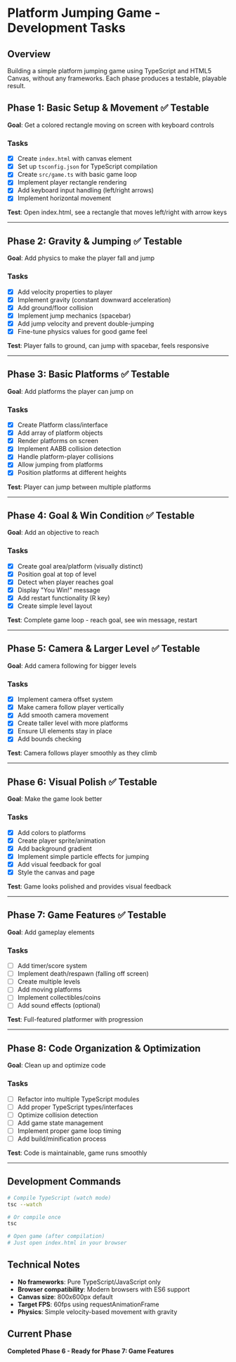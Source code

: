 # Platform Jumping Game - Development Tasks

## Overview
Building a simple platform jumping game using TypeScript and HTML5 Canvas, without any frameworks. Each phase produces a testable, playable result.

## Phase 1: Basic Setup & Movement ✅ Testable
**Goal**: Get a colored rectangle moving on screen with keyboard controls

### Tasks
- [x] Create `index.html` with canvas element
- [x] Set up `tsconfig.json` for TypeScript compilation
- [x] Create `src/game.ts` with basic game loop
- [x] Implement player rectangle rendering
- [x] Add keyboard input handling (left/right arrows)
- [x] Implement horizontal movement

**Test**: Open index.html, see a rectangle that moves left/right with arrow keys

---

## Phase 2: Gravity & Jumping ✅ Testable
**Goal**: Add physics to make the player fall and jump

### Tasks
- [x] Add velocity properties to player
- [x] Implement gravity (constant downward acceleration)
- [x] Add ground/floor collision
- [x] Implement jump mechanics (spacebar)
- [x] Add jump velocity and prevent double-jumping
- [x] Fine-tune physics values for good game feel

**Test**: Player falls to ground, can jump with spacebar, feels responsive

---

## Phase 3: Basic Platforms ✅ Testable
**Goal**: Add platforms the player can jump on

### Tasks
- [x] Create Platform class/interface
- [x] Add array of platform objects
- [x] Render platforms on screen
- [x] Implement AABB collision detection
- [x] Handle platform-player collisions
- [x] Allow jumping from platforms
- [x] Position platforms at different heights

**Test**: Player can jump between multiple platforms

---

## Phase 4: Goal & Win Condition ✅ Testable
**Goal**: Add an objective to reach

### Tasks
- [x] Create goal area/platform (visually distinct)
- [x] Position goal at top of level
- [x] Detect when player reaches goal
- [x] Display "You Win!" message
- [x] Add restart functionality (R key)
- [x] Create simple level layout

**Test**: Complete game loop - reach goal, see win message, restart

---

## Phase 5: Camera & Larger Level ✅ Testable
**Goal**: Add camera following for bigger levels

### Tasks
- [x] Implement camera offset system
- [x] Make camera follow player vertically
- [x] Add smooth camera movement
- [x] Create taller level with more platforms
- [x] Ensure UI elements stay in place
- [x] Add bounds checking

**Test**: Camera follows player smoothly as they climb

---

## Phase 6: Visual Polish ✅ Testable
**Goal**: Make the game look better

### Tasks
- [x] Add colors to platforms
- [x] Create player sprite/animation
- [x] Add background gradient
- [x] Implement simple particle effects for jumping
- [x] Add visual feedback for goal
- [x] Style the canvas and page

**Test**: Game looks polished and provides visual feedback

---

## Phase 7: Game Features ✅ Testable
**Goal**: Add gameplay elements

### Tasks
- [ ] Add timer/score system
- [ ] Implement death/respawn (falling off screen)
- [ ] Create multiple levels
- [ ] Add moving platforms
- [ ] Implement collectibles/coins
- [ ] Add sound effects (optional)

**Test**: Full-featured platformer with progression

---

## Phase 8: Code Organization & Optimization
**Goal**: Clean up and optimize code

### Tasks
- [ ] Refactor into multiple TypeScript modules
- [ ] Add proper TypeScript types/interfaces
- [ ] Optimize collision detection
- [ ] Add game state management
- [ ] Implement proper game loop timing
- [ ] Add build/minification process

**Test**: Code is maintainable, game runs smoothly

---

## Development Commands

```bash
# Compile TypeScript (watch mode)
tsc --watch

# Or compile once
tsc

# Open game (after compilation)
# Just open index.html in your browser
```

## Technical Notes

- **No frameworks**: Pure TypeScript/JavaScript only
- **Browser compatibility**: Modern browsers with ES6 support
- **Canvas size**: 800x600px default
- **Target FPS**: 60fps using requestAnimationFrame
- **Physics**: Simple velocity-based movement with gravity

## Current Phase
**Completed Phase 6 - Ready for Phase 7: Game Features**